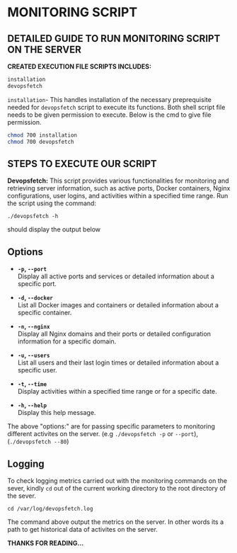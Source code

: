 # MONITORING SCRIPT

## DETAILED GUIDE TO RUN MONITORING SCRIPT ON THE SERVER

**CREATED EXECUTION FILE SCRIPTS INCLUDES:**

```sh
installation
devopsfetch
```

`installation`- This handles installation of the necessary preprequisite needed for `devopsfetch` script to execute its functions. Both shell script file needs to be given permission to execute. Below is the cmd to give file permission.

```sh
chmod 700 installation
chmod 700 devopsfetch
```
## STEPS TO EXECUTE OUR SCRIPT

**Devopsfetch:** This script provides various functionalities for monitoring and retrieving server information, such as active ports, Docker containers, Nginx configurations, user logins, and activities within a specified time range. Run the script using the command:

`./devopsfetch -h`

should display the output below

## Options

- **`-p`, `--port`**  
  Display all active ports and services or detailed information about a specific port.

- **`-d`, `--docker`**  
  List all Docker images and containers or detailed information about a specific container.

- **`-n`, `--nginx`**  
  Display all Nginx domains and their ports or detailed configuration information for a specific domain.

- **`-u`, `--users`**  
  List all users and their last login times or detailed information about a specific user.

- **`-t`, `--time`**  
  Display activities within a specified time range or for a specific date.

- **`-h`, `--help`**  
  Display this help message.


The above "options:" are for passing specific parameters to monitoring different activites on the server. (e.g `./devopsfetch -p` or `--port`), (`./devopsfetch --80`)

## Logging

To check logging metrics carried out with the monitoring commands on the sever, kindly `cd` out of the current working directory to the root directory of the sever.

`cd /var/log/devopsfetch.log`

The command above output the metrics on the server. In other words its a path to get historical data of activites on the server.

**THANKS FOR READING...**